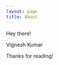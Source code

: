 ```yaml
---
layout: page
title: About
---
```


<p class="message">
  Hey there!
</p>

Vignesh Kumar

Thanks for reading!
